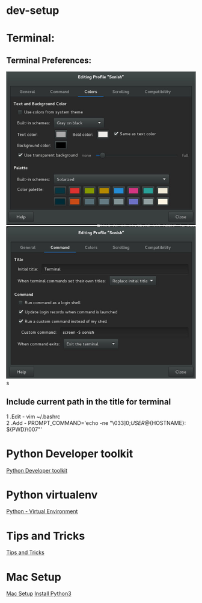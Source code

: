 # dev-setup

# Terminal:

## Terminal Preferences:
![](/preference_color.jpg)
![](/preference_command.jpg)s

## Include current path in the title for terminal
1 .Edit - vim ~/.bashrc                           
2 .Add - PROMPT_COMMAND='echo -ne "\033]0;${USER}@${HOSTNAME}: ${PWD}\007"'

# Python Developer toolkit
[Python Developer toolkit](https://github.com/sonishbnair/dev-setup/wiki/Python-Developer-toolkit)

# Python virtualenv          
[Python - Virtual Environment](https://github.com/sonishbnair/dev-setup/wiki/Python---Virtual-Environment)

# Tips and Tricks
[Tips and Tricks](https://github.com/sonishbnair/dev-setup/wiki/Tips-and-Tricks)

# Mac Setup
[Mac Setup](https://github.com/sonishbnair/dev-setup/wiki/Mac-Setup)
[Install Python3](https://docs.python-guide.org/starting/install3/osx/)

